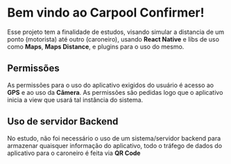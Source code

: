 # Bem vindo ao Carpool Confirmer!

Esse projeto tem a finalidade de estudos, visando simular a distancia de um ponto (motorista) até outro (caroneiro), usando **React Native** e libs de uso como **Maps**, **Maps Distance**, e plugins para o uso do mesmo.

## Permissões

As permissões para o uso do aplicativo exigidos do usuário é acesso ao **GPS** e ao uso da **Câmera**. As permissões são pedidas logo que o aplicativo inicia a view que usará tal instância do sistema.


## Uso de servidor Backend

No estudo, não foi necessário o uso de um sistema/servidor backend para armazenar quaisquer informação do aplicativo, todo o tráfego de dados do aplicativo para o caroneiro é feita via **QR Code**

